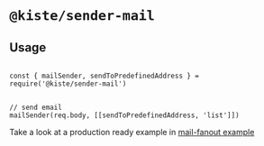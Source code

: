 # `@kiste/sender-mail`

## Usage

```

const { mailSender, sendToPredefinedAddress } = require('@kiste/sender-mail')


// send email
mailSender(req.body, [[sendToPredefinedAddress, 'list']])
```

Take a look at a production ready example in [mail-fanout example](https://github.com/kiste-io/sender/tree/main/examples/mail-fanout)
